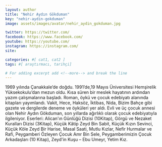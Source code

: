 ```yaml
---
layout: author
title: "Nehir Aydın Gökduman"
key: "nehir-aydin-gokduman"
image: assets/images/avatar/nehir_aydin_gokduman.jpg

twitter: https://twitter.com/
facebook: https://www.facebook.com/
youtube: https://youtube.com/
instagram: https://instagram.com/
site: 

categories: #[ cat1, cat2 ]
tags: #[ araştırmacı, tarihçi]

# For adding excerpt add <!--more--> and break the line
---
```

1969 yılında Çanakkale’de doğdu. 1991’de,19 Mayıs Üniversitesi Hemşirelik Yüksekokulu’dan mezun oldu. Kısa süren bir meslek hayatının ardından yazım çalışmalarına başladı. Roman, öykü ve çocuk edebiyatı alanında kitapları yayımlandı. Vakit, Hece, Haksöz, İktibas, Nida, Bizim Bahçe gibi gazete ve dergilerde deneme ve öyküleri yer aldı. Evli ve üç çocuk annesi olan Nehir Aydın Gökduman, son yıllarda ağırlıklı olarak çocuk edebiyatıyla ilgileniyor. Eserleri: Alican'ın Günlüğü Dizisi (10Kitap), Görgü ve Nezaket Kuralları Dizisi (3Kitap), Küçük Kâtip Zeyd Bin Sabit, Küçük Kızın Sevinci, Küçük Köle Zeyd Bir Harise, Masal Saati, Mutlu Kızlar, Nefir Hurmalar ve Rafi, Peygamberi Özleyen Çocuk Amr Bin Sele, Peygamberimizin Çocuk Arkadaşları (10 Kitap), Zeyd'in Kuşu – Ebu Umeyr, Yetim Kız.

 
<!--more-->

